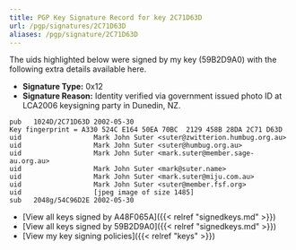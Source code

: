 ```yaml
---
title: PGP Key Signature Record for key 2C71D63D
url: /pgp/signatures/2C71D63D
aliases: /pgp/signature/2C71D63D
---
```



The uids highlighted below were signed by my key (59B2D9A0) with
 the following extra details available
here.

 * **Signature Type:** 0x12
 * **Signature Reason:** Identity verified via government issued photo ID at LCA2006 keysigning party in Dunedin, NZ.

```text {hl_lines=[3, 4, 5, 6, 7, 8]}
pub   1024D/2C71D63D 2002-05-30
Key fingerprint = A330 524C E164 50EA 70BC  2129 458B 28DA 2C71 D63D
uid                  Mark John Suter <suter@zwitterion.humbug.org.au>
uid                  Mark John Suter <suter@humbug.org.au>
uid                  Mark John Suter <mark.suter@member.sage-au.org.au>
uid                  Mark John Suter <mark@suter.name>
uid                  Mark John Suter <mark.suter@miju.com.au>
uid                  Mark John Suter <suter@member.fsf.org>
uid                  [jpeg image of size 1485]
sub   2048g/54C96D2E 2002-05-30
```

  * [View all keys signed by A48F065A]({{< relref "signedkeys.md" >}})
  * [View all keys signed by 59B2D9A0]({{< relref "signedkeys.md" >}})
  * [View my key signing policies]({{< relref "keys" >}})